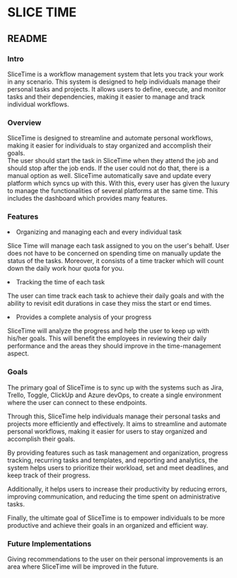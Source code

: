 # SLICE TIME 

## README 

### Intro 

SliceTime is a workflow management system that lets you track your work in any scenario. This system is designed to help individuals manage their personal tasks and projects. It allows users to define, execute, and monitor tasks and their dependencies, making it easier to manage and track individual workflows. 
 
### Overview 

SliceTime is designed to streamline and automate personal workflows, making it easier for individuals to stay organized and accomplish their goals.  
The user should start the task in SliceTime when they attend the job and should stop after the job ends. If the user could not do that, there is a manual option as well. SliceTime automatically save and update every platform which syncs up with this. With this, every user has given the luxury to manage the functionalities of several platforms at the same time. This includes the dashboard which provides many features. 

### Features 

<li> Organizing and managing each and every individual task </li>

Slice Time will manage each task assigned to you on the user's behalf. User does not have to be concerned on spending time on manually update the status of the tasks. Moreover, it consists of a time tracker which will count down the daily work hour quota for you. 

<li> Tracking the time of each task </li>

The user can time track each task to achieve their daily goals and with the ability to revisit edit durations in case they miss the start or end times. 

<li> Provides a complete analysis of your progress </li>

SliceTime will analyze the progress and help the user to keep up with his/her goals. This will benefit the employees in reviewing their daily performance and the areas they should improve in the time-management aspect. 

### Goals 

The primary goal of SliceTime is to sync up with the systems such as Jira, Trello, Toggle, ClickUp and Azure devOps, to create a single environment where the user can connect to these endpoints. 

Through this, SliceTime help individuals manage their personal tasks and projects more efficiently and effectively. It aims to streamline and automate personal workflows, making it easier for users to stay organized and accomplish their goals.  

By providing features such as task management and organization, progress tracking, recurring tasks and templates, and reporting and analytics, the system helps users to prioritize their workload, set and meet deadlines, and keep track of their progress.  

Additionally, it helps users to increase their productivity by reducing errors, improving communication, and reducing the time spent on administrative tasks.  

Finally, the ultimate goal of SliceTime is to empower individuals to be more productive and achieve their goals in an organized and efficient way. 

### Future Implementations 

Giving recommendations to the user on their personal improvements is an area where SliceTime will be improved in the future.   
